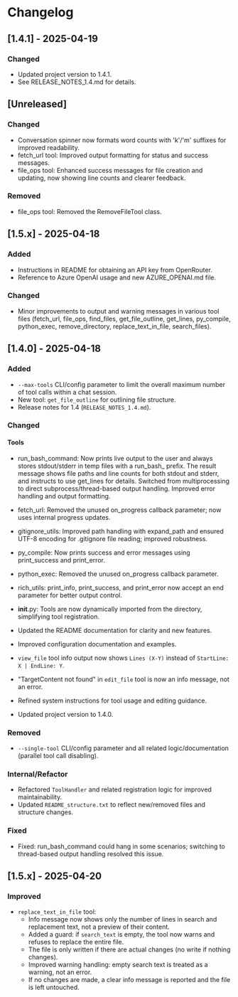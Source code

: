 # Changelog

## [1.4.1] - 2025-04-19
### Changed
- Updated project version to 1.4.1.
- See RELEASE_NOTES_1.4.md for details.

## [Unreleased]

### Changed
- Conversation spinner now formats word counts with 'k'/'m' suffixes for improved readability.
- fetch_url tool: Improved output formatting for status and success messages.
- file_ops tool: Enhanced success messages for file creation and updating, now showing line counts and clearer feedback.

### Removed
- file_ops tool: Removed the RemoveFileTool class.


## [1.5.x] - 2025-04-18

### Added
- Instructions in README for obtaining an API key from OpenRouter.
- Reference to Azure OpenAI usage and new AZURE_OPENAI.md file.

### Changed
- Minor improvements to output and warning messages in various tool files (fetch_url, file_ops, find_files, get_file_outline, get_lines, py_compile, python_exec, remove_directory, replace_text_in_file, search_files).

## [1.4.0] - 2025-04-18

### Added
- `--max-tools` CLI/config parameter to limit the overall maximum number of tool calls within a chat session.
- New tool: `get_file_outline` for outlining file structure.
- Release notes for 1.4 (`RELEASE_NOTES_1.4.md`).

### Changed

#### Tools
- run_bash_command: Now prints live output to the user and always stores stdout/stderr in temp files with a run_bash_ prefix. The result message shows file paths and line counts for both stdout and stderr, and instructs to use get_lines for details. Switched from multiprocessing to direct subprocess/thread-based output handling. Improved error handling and output formatting.
- fetch_url: Removed the unused on_progress callback parameter; now uses internal progress updates.
- gitignore_utils: Improved path handling with expand_path and ensured UTF-8 encoding for .gitignore file reading; improved robustness.
- py_compile: Now prints success and error messages using print_success and print_error.
- python_exec: Removed the unused on_progress callback parameter.
- rich_utils: print_info, print_success, and print_error now accept an end parameter for better output control.
- __init__.py: Tools are now dynamically imported from the directory, simplifying tool registration.

- Updated the README documentation for clarity and new features.
- Improved configuration documentation and examples.
- `view_file` tool info output now shows `Lines (X-Y)` instead of `StartLine: X | EndLine: Y`.
- "TargetContent not found" in `edit_file` tool is now an info message, not an error.
- Refined system instructions for tool usage and editing guidance.
- Updated project version to 1.4.0.

### Removed
- `--single-tool` CLI/config parameter and all related logic/documentation (parallel tool call disabling).

### Internal/Refactor
- Refactored `ToolHandler` and related registration logic for improved maintainability.
- Updated `README_structure.txt` to reflect new/removed files and structure changes.

### Fixed
- Fixed: run_bash_command could hang in some scenarios; switching to thread-based output handling resolved this issue.



## [1.5.x] - 2025-04-20

### Improved
- `replace_text_in_file` tool:
  - Info message now shows only the number of lines in search and replacement text, not a preview of their content.
  - Added a guard: if `search_text` is empty, the tool now warns and refuses to replace the entire file.
  - The file is only written if there are actual changes (no write if nothing changes).
  - Improved warning handling: empty search text is treated as a warning, not an error.
  - If no changes are made, a clear info message is reported and the file is left untouched.
